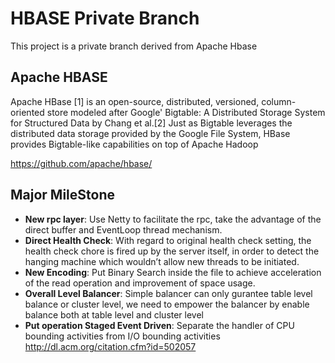 # HBASE Private Branch

This project is a private branch derived from Apache Hbase 

## Apache HBASE 

Apache HBase [1] is an open-source, distributed, versioned, column-oriented
store modeled after Google' Bigtable: A Distributed Storage System for
Structured Data by Chang et al.[2]  Just as Bigtable leverages the distributed
data storage provided by the Google File System, HBase provides Bigtable-like 
capabilities on top of Apache Hadoop

<https://github.com/apache/hbase/>

## Major MileStone

* **New rpc layer**: 
  Use Netty to facilitate the rpc, take the advantage of the direct buffer and EventLoop thread mechanism.
* **Direct Health Check**: 
  With regard to original health check setting, the health check chore is fired up by the server itself, 
  in order to detect the hanging machine which wouldn’t allow new threads to be initiated.
* **New Encoding**: 
  Put Binary Search inside the file to achieve acceleration of the read operation and improvement of space usage. 
* **Overall Level Balancer**: 
  Simple balancer can only gurantee table level balance or cluster level, 
  we need to empower the balancer by enable balance both at table level and cluster level
* **Put operation Staged Event Driven**: 
  Separate the handler of CPU bounding activities from I/O bounding activities
  <http://dl.acm.org/citation.cfm?id=502057>

  
